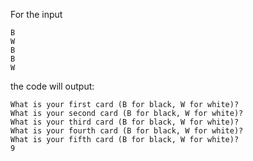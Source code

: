 For the input
```text
B
W
B
B
W
```
the code will output:
```text
What is your first card (B for black, W for white)?
What is your second card (B for black, W for white)?
What is your third card (B for black, W for white)?
What is your fourth card (B for black, W for white)?
What is your fifth card (B for black, W for white)?
9
```
